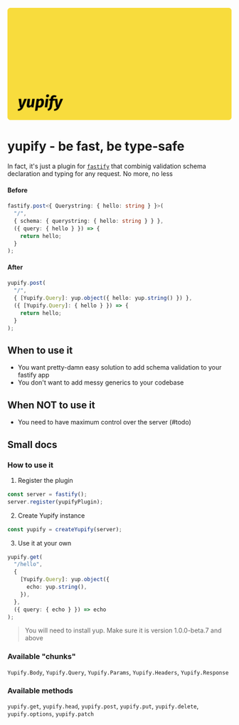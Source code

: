 ![cover](cover.png)

# yupify - be fast, be type-safe

In fact, it's just a plugin for [`fastify`](https://github.com/fastify/fastify) that combinig validation schema declaration and typing for any request. No more, no less

#### Before

```ts
fastify.post<{ Querystring: { hello: string } }>(
  "/",
  { schema: { querystring: { hello: string } } },
  ({ query: { hello } }) => {
    return hello;
  }
);
```

#### After

```ts
yupify.post(
  "/",
  { [Yupify.Query]: yup.object({ hello: yup.string() }) },
  ({ [Yupify.Query]: { hello } }) => {
    return hello;
  }
);
```

## When to use it

- You want pretty-damn easy solution to add schema validation to your fastify app
- You don't want to add messy generics to your codebase

## When NOT to use it

- You need to have maximum control over the server (#todo)

## Small docs

### How to use it

1. Register the plugin

```ts
const server = fastify();
server.register(yupifyPlugin);
```

2. Create Yupify instance

```ts
const yupify = createYupify(server);
```

3. Use it at your own

```ts
yupify.get(
  "/hello",
  {
    [Yupify.Query]: yup.object({
      echo: yup.string(),
    }),
  },
  ({ query: { echo } }) => echo
);
```

> You will need to install yup. Make sure it is version 1.0.0-beta.7 and above

### Available "chunks"

`Yupify.Body`, `Yupify.Query`, `Yupify.Params`, `Yupify.Headers`, `Yupify.Response`

### Available methods

`yupify.get`, `yupify.head`, `yupify.post`, `yupify.put`, `yupify.delete`, `yupify.options`, `yupify.patch`
